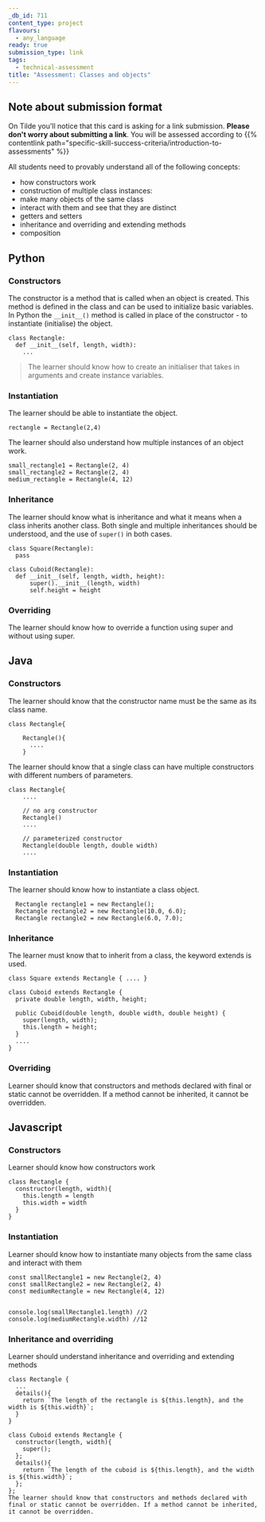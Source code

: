 ```yaml
---
_db_id: 711
content_type: project
flavours:
  - any_language
ready: true
submission_type: link
tags:
  - technical-assessment
title: "Assessment: Classes and objects"
---
```


## Note about submission format

On Tilde you'll notice that this card is asking for a link submission. **Please don't worry about submitting a link**. You will be assessed according to {{% contentlink path="specific-skill-success-criteria/introduction-to-assessments" %}}

All students need to provably understand all of the following concepts:

- how constructors work
- construction of multiple class instances:
- make many objects of the same class
- interact with them and see that they are distinct
- getters and setters
- inheritance and overriding and extending methods
- composition

## Python

### Constructors

The constructor is a method that is called when an object is created. This method is defined in the class and can be used to initialize basic variables. In Python the `__init__()` method is called in place of the constructor - to instantiate (initialise) the object.

```
class Rectangle:
  def __init__(self, length, width):
    ...
```

> The learner should know how to create an initialiser that takes in arguments and create instance variables.

### Instantiation

The learner should be able to instantiate the object.

```
rectangle = Rectangle(2,4)
```

The learner should also understand how multiple instances of an object work.

```
small_rectangle1 = Rectangle(2, 4)
small_rectangle2 = Rectangle(2, 4)
medium_rectangle = Rectangle(4, 12)
```

### Inheritance

The learner should know what is inheritance and what it means when a class inherits another class. Both single and multiple inheritances should be understood, and the use of `super()` in both cases.

```
class Square(Rectangle):
  pass

class Cuboid(Rectangle):
  def __init__(self, length, width, height):
      super().__init__(length, width)
      self.height = height
```

### Overriding

The learner should know how to override a function using super and without using super.

## Java

### Constructors

The learner should know that the constructor name must be the same as its class name.

```
class Rectangle{

    Rectangle(){
      ....
    }
```

The learner should know that a single class can have multiple constructors with different numbers of parameters.

```
class Rectangle{
    ....

    // no arg constructor
    Rectangle()
    ....

    // parameterized constructor
    Rectangle(double length, double width)
    ....
```

### Instantiation

The learner should know how to instantiate a class object.

```
  Rectangle rectangle1 = new Rectangle();
  Rectangle rectangle2 = new Rectangle(10.0, 6.0);
  Rectangle rectangle2 = new Rectangle(6.0, 7.0);
```

### Inheritance

The learner must know that to inherit from a class, the keyword extends is used.

```
class Square extends Rectangle { .... }

class Cuboid extends Rectangle {
  private double length, width, height;

  public Cuboid(double length, double width, double height) {
    super(length, width);
    this.length = height;
  }
  ....
}
```

### Overriding

Learner should know that constructors and methods declared with final or static cannot be overridden. If a method cannot be inherited, it cannot be overridden.

## Javascript

### Constructors

Learner should know how constructors work

```
class Rectangle {
  constructor(length, width){
    this.length = length
    this.width = width
  }
}
```

### Instantiation

Learner should know how to instantiate many objects from the same class and interact with them

```
const smallRectangle1 = new Rectangle(2, 4)
const smallRectangle2 = new Rectangle(2, 4)
const mediumRectangle = new Rectangle(4, 12)


console.log(smallRectangle1.length) //2
console.log(mediumRectangle.width) //12

```

### Inheritance and overriding

Learner should understand inheritance and overriding and extending methods

```
class Rectangle {
  ...
  details(){
    return `The length of the rectangle is ${this.length}, and the width is ${this.width}`;
  }
}

class Cuboid extends Rectangle {
  constructor(length, width){
    super();
  };
  details(){
    return `The length of the cuboid is ${this.length}, and the width is ${this.width}`;
  };
};
The learner should know that constructors and methods declared with final or static cannot be overridden. If a method cannot be inherited, it cannot be overridden.
```
